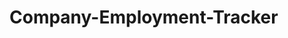 # Company-Employment-Tracker


<!-- Place Holder for resources used:
1. Module 12 Activities 01 to 28: University of Toronto, Continuing Studies, Full Stack Developer BootCamp
2. Inquirer Package: https://www.npmjs.com/package/inquirer/v/8.2.4
3. MySQL2 Package: https://www.npmjs.com/package/mysql2
4. Express Package: https://www.npmjs.com/package/express 
5. Mobile Legends Characters: Inspiration for database data-->